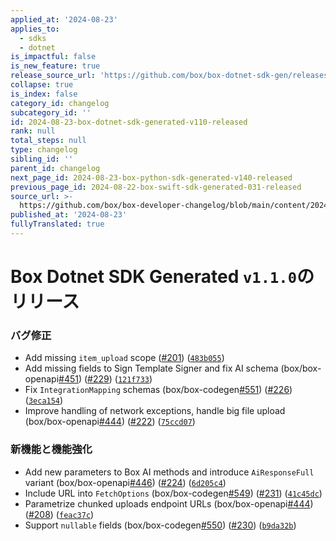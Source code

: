 ```yaml
---
applied_at: '2024-08-23'
applies_to:
  - sdks
  - dotnet
is_impactful: false
is_new_feature: true
release_source_url: 'https://github.com/box/box-dotnet-sdk-gen/releases/tag/v1.1.0'
collapse: true
is_index: false
category_id: changelog
subcategory_id: ''
id: 2024-08-23-box-dotnet-sdk-generated-v110-released
rank: null
total_steps: null
type: changelog
sibling_id: ''
parent_id: changelog
next_page_id: 2024-08-23-box-python-sdk-generated-v140-released
previous_page_id: 2024-08-22-box-swift-sdk-generated-031-released
source_url: >-
  https://github.com/box/box-developer-changelog/blob/main/content/2024/08-23-box-dotnet-sdk-generated-v110-released.md
published_at: '2024-08-23'
fullyTranslated: true
---
```

# Box Dotnet SDK Generated `v1.1.0`のリリース

### バグ修正

* Add missing `item_upload` scope ([#201][1]) ([`483b055`][2])
* Add missing fields to Sign Template Signer and fix AI schema (box/box-openapi[#451][3]) ([#229][4]) ([`121f733`][5])
* Fix `IntegrationMapping` schemas (box/box-codegen[#551][6]) ([#226][7]) ([`3eca154`][8])
* Improve handling of network exceptions, handle big file upload (box/box-openapi[#444][9]) ([#222][10]) ([`75ccd07`][11])

### 新機能と機能強化

* Add new parameters to Box AI methods and introduce `AiResponseFull` variant (box/box-openapi[#446][12]) ([#224][13]) ([`6d205c4`][14])
* Include URL into `FetchOptions` (box/box-codegen[#549][15]) ([#231][16]) ([`41c45dc`][17])
* Parametrize chunked uploads endpoint URLs (box/box-openapi[#444][9]) ([#208][18]) ([`feac37c`][19])
* Support `nullable` fields (box/box-codegen[#550][20]) ([#230][21]) ([`b9da32b`][22])

[1]: https://github.com/box/box-codegen/issues/201

[2]: https://github.com/box/box-codegen/commit/483b05586f8e45771e101d286fddebc564ff89bd

[3]: https://github.com/box/box-codegen/issues/451

[4]: https://github.com/box/box-codegen/issues/229

[5]: https://github.com/box/box-codegen/commit/121f733f52e945927125f4941206b1553202914d

[6]: https://github.com/box/box-codegen/issues/551

[7]: https://github.com/box/box-codegen/issues/226

[8]: https://github.com/box/box-codegen/commit/3eca15434b65bc0bb2421d36ec50691e7fe40e3b

[9]: https://github.com/box/box-codegen/issues/444

[10]: https://github.com/box/box-codegen/issues/222

[11]: https://github.com/box/box-codegen/commit/75ccd078e29015b865462ea1aaf0420d5e63d9cd

[12]: https://github.com/box/box-codegen/issues/446

[13]: https://github.com/box/box-codegen/issues/224

[14]: https://github.com/box/box-codegen/commit/6d205c4e28a657ad65ae704a7343a8670806f7f1

[15]: https://github.com/box/box-codegen/issues/549

[16]: https://github.com/box/box-codegen/issues/231

[17]: https://github.com/box/box-codegen/commit/41c45dcf6476b6cae7941c0952c375aa76ce42a1

[18]: https://github.com/box/box-codegen/issues/208

[19]: https://github.com/box/box-codegen/commit/feac37c34f99b5951731b605ef895f7f3b5de6dd

[20]: https://github.com/box/box-codegen/issues/550

[21]: https://github.com/box/box-codegen/issues/230

[22]: https://github.com/box/box-codegen/commit/b9da32b27f506618faa0119f725528555be14f60
